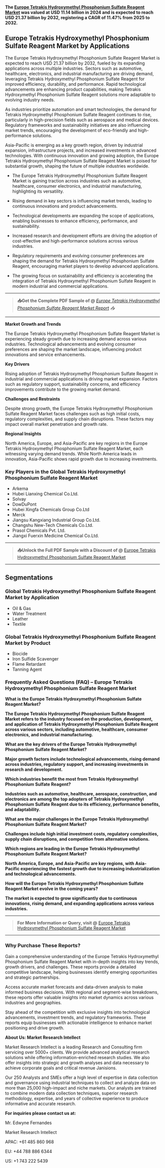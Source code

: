 <p><strong>The <a href="https://www.marketresearchintellect.com/download-sample/?rid=348089&amp;utm_source=Pulse-April-Europe&amp;utm_medium=852">Europe Tetrakis Hydroxymethyl Phosphonium Sulfate Reagent Market</a> was valued at USD 11.14 billion in 2024 and is expected to reach USD 21.37 billion by 2032, registering a CAGR of 11.47% from 2025 to 2032.</strong></p><h2>Europe Tetrakis Hydroxymethyl Phosphonium Sulfate Reagent Market by Applications&nbsp;</h2><p><p>The Europe Tetrakis Hydroxymethyl Phosphonium Sulfate Reagent Market is expected to reach USD 21.37 billion by 2032, fueled by its expanding applications across multiple industries. Sectors such as automotive, healthcare, electronics, and industrial manufacturing are driving demand, leveraging Tetrakis Hydroxymethyl Phosphonium Sulfate Reagent for improved efficiency, durability, and performance. Rapid technological advancements are enhancing product capabilities, making Tetrakis Hydroxymethyl Phosphonium Sulfate Reagent solutions more adaptable to evolving industry needs.</p><p>As industries prioritize automation and smart technologies, the demand for Tetrakis Hydroxymethyl Phosphonium Sulfate Reagent continues to rise, particularly in high-precision fields such as aerospace and medical devices. Regulatory frameworks and sustainability initiatives are also influencing market trends, encouraging the development of eco-friendly and high-performance solutions.</p><p>Asia-Pacific is emerging as a key growth region, driven by industrial expansion, infrastructure projects, and increased investments in advanced technologies. With continuous innovation and growing adoption, the Europe Tetrakis Hydroxymethyl Phosphonium Sulfate Reagent Market is poised for substantial growth, shaping the future of multiple industries worldwide.</p></p><ul><li><p>The Europe Tetrakis Hydroxymethyl Phosphonium Sulfate Reagent Market is gaining traction across industries such as automotive, healthcare, consumer electronics, and industrial manufacturing, highlighting its versatility.</p></li><li><p>Rising demand in key sectors is influencing market trends, leading to continuous innovations and product advancements.</p></li><li><p>Technological developments are expanding the scope of applications, enabling businesses to enhance efficiency, performance, and sustainability.</p></li><li><p>Increased research and development efforts are driving the adoption of cost-effective and high-performance solutions across various industries.</p></li><li><p>Regulatory requirements and evolving consumer preferences are shaping the demand for Tetrakis Hydroxymethyl Phosphonium Sulfate Reagent, encouraging market players to develop advanced applications.</p></li><li><p>The growing focus on sustainability and efficiency is accelerating the integration of Tetrakis Hydroxymethyl Phosphonium Sulfate Reagent in modern industrial and commercial applications.</p></li></ul><hr /><blockquote><p><strong><span class="font-[700]">📥Get the Complete PDF Sample of @ </span></strong><em><span class="font-[700]"><a href="https://www.marketresearchintellect.com/download-sample/?rid=348089&amp;utm_source=Pulse-April-Europe&amp;utm_medium=852" target="_blank" data-tracking-control-name="article-ssr-frontend-pulse_little-text-block" data-tracking-will-navigate="" data-test-link="">Europe Tetrakis Hydroxymethyl Phosphonium Sulfate Reagent Market Report</a>&nbsp;📥</span></em></p></blockquote><hr /><p class="" data-start="77" data-end="360"><strong data-start="77" data-end="105">Market Growth and Trends</strong></p><p class="" data-start="77" data-end="360">The Europe Tetrakis Hydroxymethyl Phosphonium Sulfate Reagent Market is experiencing steady growth due to increasing demand across various industries. Technological advancements and evolving consumer preferences are shaping the market landscape, influencing product innovations and service enhancements.</p><p class="" data-start="362" data-end="606"><strong data-start="362" data-end="377">Key Drivers</strong></p><p class="" data-start="362" data-end="606">Rising adoption of Tetrakis Hydroxymethyl Phosphonium Sulfate Reagent in industrial and commercial applications is driving market expansion. Factors such as regulatory support, sustainability concerns, and efficiency improvements contribute to the growing market demand.</p><p class="" data-start="608" data-end="849"><strong data-start="608" data-end="637">Challenges and Restraints</strong></p><p class="" data-start="608" data-end="849">Despite strong growth, the Europe Tetrakis Hydroxymethyl Phosphonium Sulfate Reagent Market faces challenges such as high initial costs, regulatory complexities, and supply chain disruptions. These factors may impact overall market penetration and growth rate.</p><p class="" data-start="851" data-end="1095"><strong data-start="851" data-end="872">Regional Insights</strong></p><p class="" data-start="851" data-end="1095">North America, Europe, and Asia-Pacific are key regions in the Europe Tetrakis Hydroxymethyl Phosphonium Sulfate Reagent Market, each witnessing varying demand trends. While North America leads in innovation, Asia-Pacific shows rapid growth due to increasing investments.</p><p><h3>Key Players in the Global Tetrakis Hydroxymethyl Phosphonium Sulfate Reagent Market </h3><ul><li>Arkema</li><li>Hubei Lianxing Chemical Co.Ltd.</li><li>Solvay</li><li>DowDuPont</li><li>Hubei Xingfa Chemicals Group Co.Ltd</li><li>Merck</li><li>Jiangsu Kangxiang Industrial Group Co.Ltd.</li><li>Changshu New-Tech Chemicals Co.Ltd.</li><li>Prasol Chemicals Pvt. Ltd.</li><li>Jiangxi Fuerxin Medicine Chemical Co.Ltd.</li></ul></p><hr /><blockquote><p><strong>📥Unlock the Full PDF Sample with a Discount of @</strong> <a href="https://www.marketresearchintellect.com/ask-for-discount/?rid=348089&amp;utm_source=Pulse-April-Europe&amp;utm_medium=852">Europe Tetrakis Hydroxymethyl Phosphonium Sulfate Reagent Market</a></p></blockquote><hr /><p><h2>Segmentations</h2><h3>Global Tetrakis Hydroxymethyl Phosphonium Sulfate Reagent Market by Application</h3><ul><li>Oil & Gas</li><li>Water Treatment</li><li>Leather</li><li>Textile</li></ul><h3>Global Tetrakis Hydroxymethyl Phosphonium Sulfate Reagent Market by Product</h3><ul><li>Biocide</li><li>Iron Sulfide Scavenger</li><li>Flame Retardant</li><li>Tanning Agent</li></ul></p><h3><strong>Frequently Asked Questions (FAQ) &ndash; Europe Tetrakis Hydroxymethyl Phosphonium Sulfate Reagent Market</strong></h3><p><strong>What is the Europe Tetrakis Hydroxymethyl Phosphonium Sulfate Reagent Market?</strong></p><p><strong>The Europe Tetrakis Hydroxymethyl Phosphonium Sulfate Reagent Market refers to the industry focused on the production, development, and application of Tetrakis Hydroxymethyl Phosphonium Sulfate Reagent across various sectors, including automotive, healthcare, consumer electronics, and industrial manufacturing.</strong></p><p><strong>What are the key drivers of the Europe Tetrakis Hydroxymethyl Phosphonium Sulfate Reagent Market?</strong></p><p><strong>Major growth factors include technological advancements, rising demand across industries, regulatory support, and increasing investments in research and development.</strong></p><p><strong>Which industries benefit the most from Tetrakis Hydroxymethyl Phosphonium Sulfate Reagent?</strong></p><p><strong>Industries such as automotive, healthcare, aerospace, construction, and electronics are among the top adopters of Tetrakis Hydroxymethyl Phosphonium Sulfate Reagent due to its efficiency, performance benefits, and adaptability.</strong></p><p><strong>What are the major challenges in the Europe Tetrakis Hydroxymethyl Phosphonium Sulfate Reagent Market?</strong></p><p><strong>Challenges include high initial investment costs, regulatory complexities, supply chain disruptions, and competition from alternative solutions.</strong></p><p><strong>Which regions are leading in the Europe Tetrakis Hydroxymethyl Phosphonium Sulfate Reagent Market?</strong></p><p><strong>North America, Europe, and Asia-Pacific are key regions, with Asia-Pacific experiencing the fastest growth due to increasing industrialization and technological advancements.</strong></p><p><strong>How will the Europe Tetrakis Hydroxymethyl Phosphonium Sulfate Reagent Market evolve in the coming years?</strong></p><p><strong>The market is expected to grow significantly due to continuous innovations, rising demand, and expanding applications across various industries.</strong></p><hr /><blockquote><p><span class="font-[700]"><strong>For More Information or Query, visit&nbsp;@</strong>&nbsp;</span><span class="font-[700]"><a href="https://www.marketresearchintellect.com/product/global-tetrakis-hydroxymethyl-phosphonium-sulfate-reagent-market-size-and-forecast/?utm_source=Linkedin&utm_medium=852" target="_blank" data-tracking-control-name="article-ssr-frontend-pulse_little-text-block" data-tracking-will-navigate="" data-test-link="">Europe Tetrakis Hydroxymethyl Phosphonium Sulfate Reagent Market</a></span></p></blockquote><hr /><h3><strong data-start="0" data-end="31">Why Purchase These Reports?</strong></h3><p class="" data-start="35" data-end="297">Gain a comprehensive understanding of the Europe Tetrakis Hydroxymethyl Phosphonium Sulfate Reagent Market with in-depth insights into key trends, growth drivers, and challenges. These reports provide a detailed competitive landscape, helping businesses identify emerging opportunities and strategic partnerships.</p><p class="" data-start="299" data-end="540">Access accurate market forecasts and data-driven analysis to make informed business decisions. With regional and segment-wise breakdowns, these reports offer valuable insights into market dynamics across various industries and geographies.</p><p class="" data-start="542" data-end="784">Stay ahead of the competition with exclusive insights into technological advancements, investment trends, and regulatory frameworks. These reports equip businesses with actionable intelligence to enhance market positioning and drive growth.</p><p><strong><span class="font-[700]">About Us: Market Research Intellect</span></strong></p><p><span class="">Market Research Intellect is a leading Research and Consulting firm servicing over 5000+ clients. We provide advanced analytical research solutions while offering information-enriched research studies.&nbsp;</span>We also offer insights into strategic and growth analyses and data necessary to achieve corporate goals and critical revenue Janisions.</p><p><span class="">Our 250 Analysts and SMEs offer a high level of expertise in data collection and governance using industrial techniques to collect and analyze data on more than 25,000 high-impact and niche markets. Our analysts are trained to combine modern data collection techniques, superior research methodology, expertise, and years of collective experience to produce informative and accurate research.</span></p><p><strong>For inquiries please contact us at:</strong></p><p>Mr. Edwyne Fernandes</p><p>Market Research Intellect</p><p>APAC: +61 485 860 968</p><p>EU: +44 788 886 6344</p><p>US: +1 743 222 5439</p>
